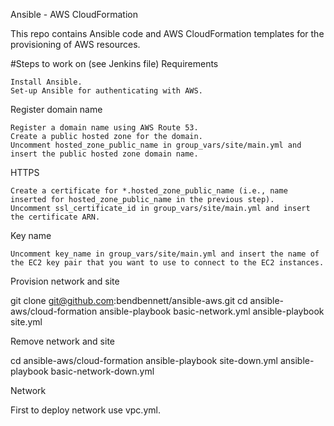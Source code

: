 Ansible - AWS CloudFormation

This repo contains Ansible code and AWS CloudFormation templates for the provisioning of AWS resources.

#Steps to work on (see Jenkins file)
Requirements

    Install Ansible.
    Set-up Ansible for authenticating with AWS.

Register domain name

    Register a domain name using AWS Route 53.
    Create a public hosted zone for the domain.
    Uncomment hosted_zone_public_name in group_vars/site/main.yml and insert the public hosted zone domain name.

HTTPS

    Create a certificate for *.hosted_zone_public_name (i.e., name inserted for hosted_zone_public_name in the previous step).
    Uncomment ssl_certificate_id in group_vars/site/main.yml and insert the certificate ARN.

Key name

    Uncomment key_name in group_vars/site/main.yml and insert the name of the EC2 key pair that you want to use to connect to the EC2 instances.

Provision network and site

git clone git@github.com:bendbennett/ansible-aws.git
cd ansible-aws/cloud-formation
ansible-playbook basic-network.yml
ansible-playbook site.yml 

Remove network and site

cd ansible-aws/cloud-formation
ansible-playbook site-down.yml
ansible-playbook basic-network-down.yml

Network

First to deploy network use vpc.yml.
